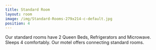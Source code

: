 ```yaml
---
title: Standard Room
layout: room
image: /img/Standard-Rooms-279x214-c-default.jpg
position: 4
---
```

Our standard rooms have 2 Queen Beds, Refrigerators and Microwave. Sleeps 4 comfortably. Our motel offers connecting standard rooms.